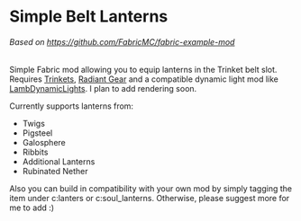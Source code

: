 # Simple Belt Lanterns
###### Based on https://github.com/FabricMC/fabric-example-mod

Simple Fabric mod allowing you to equip lanterns in the Trinket belt slot. Requires [Trinkets](https://modrinth.com/mod/trinkets), [Radiant Gear](https://modrinth.com/mod/radiant-gear) and a compatible dynamic light mod like [LambDynamicLights](https://modrinth.com/mod/lambdynamiclights). I plan to add rendering soon.

Currently supports lanterns from:
- Twigs
- Pigsteel
- Galosphere
- Ribbits
- Additional Lanterns
- Rubinated Nether

Also you can build in compatibility with your own mod by simply tagging the item under c:lanters or c:soul_lanterns. Otherwise, please suggest more for me to add :)